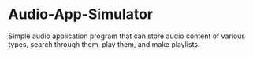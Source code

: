 # Audio-App-Simulator
Simple audio application program that can store audio content of various types, search through them, play them, and make playlists.
